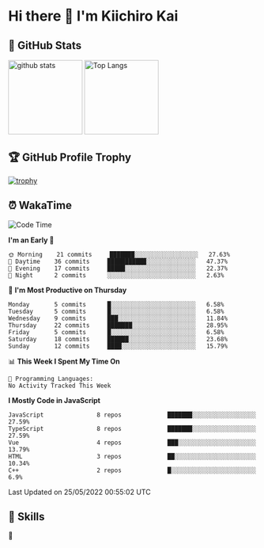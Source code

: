 # Hi there 👋 I'm Kiichiro Kai

## 💎 GitHub Stats
<p align="left"> 
  <img alt="github stats" height="150px" src="https://github-readme-stats.vercel.app/api?username=kiichiro3290&theme=onedark&show_icons=ture" />
    <img alt="Top Langs" height="150px" src="https://github-readme-stats.vercel.app/api/top-langs/?username=kiichiro3290&layout=compact&show_icons=true&theme=onedark" />
</p>

## 🏆 GitHub Profile Trophy
[![trophy](https://github-profile-trophy.vercel.app/?username=kiichiro3290&theme=onedark&column=7
)](https://github.com/ryo-ma/github-profile-trophy)

## ⏰ WakaTime
<!--START_SECTION:waka-->
![Code Time](http://img.shields.io/badge/Code%20Time-0%20secs-blue)

**I'm an Early 🐤** 

```text
🌞 Morning    21 commits     ███████░░░░░░░░░░░░░░░░░░   27.63% 
🌆 Daytime    36 commits     ███████████░░░░░░░░░░░░░░   47.37% 
🌃 Evening    17 commits     █████░░░░░░░░░░░░░░░░░░░░   22.37% 
🌙 Night      2 commits      ░░░░░░░░░░░░░░░░░░░░░░░░░   2.63%

```
📅 **I'm Most Productive on Thursday** 

```text
Monday       5 commits      █░░░░░░░░░░░░░░░░░░░░░░░░   6.58% 
Tuesday      5 commits      █░░░░░░░░░░░░░░░░░░░░░░░░   6.58% 
Wednesday    9 commits      ███░░░░░░░░░░░░░░░░░░░░░░   11.84% 
Thursday     22 commits     ███████░░░░░░░░░░░░░░░░░░   28.95% 
Friday       5 commits      █░░░░░░░░░░░░░░░░░░░░░░░░   6.58% 
Saturday     18 commits     ██████░░░░░░░░░░░░░░░░░░░   23.68% 
Sunday       12 commits     ████░░░░░░░░░░░░░░░░░░░░░   15.79%

```


📊 **This Week I Spent My Time On** 

```text
💬 Programming Languages: 
No Activity Tracked This Week

```

**I Mostly Code in JavaScript** 

```text
JavaScript               8 repos             ███████░░░░░░░░░░░░░░░░░░   27.59% 
TypeScript               8 repos             ███████░░░░░░░░░░░░░░░░░░   27.59% 
Vue                      4 repos             ███░░░░░░░░░░░░░░░░░░░░░░   13.79% 
HTML                     3 repos             ██░░░░░░░░░░░░░░░░░░░░░░░   10.34% 
C++                      2 repos             █░░░░░░░░░░░░░░░░░░░░░░░░   6.9%

```



 Last Updated on 25/05/2022 00:55:02 UTC
<!--END_SECTION:waka-->

## 🧰 Skills
<p align="left"> 🏐 </p> 
